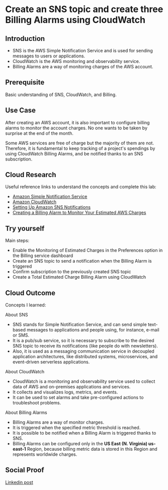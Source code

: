 # Create an SNS topic and create three Billing Alarms using CloudWatch

## Introduction

- SNS is the AWS Simple Notification Service and is used for sending messages to users or applications.
- CloudWatch is the AWS monitoring and observability service.
- Billing Alarms are a way of monitoring charges of the AWS account.

## Prerequisite

Basic understanding of SNS, CloudWatch, and Billing.

## Use Case

After creating an AWS account, it is also important to configure billing alarms to monitor the account charges. No one wants to be taken by surprise at the end of the month.

Some AWS services are free of charge but the majority of them are not. Therefore, it is fundamental to keep tracking of a project's spendings by using CloudWatch Billing Alarms, and be notified thanks to an SNS subscription.

## Cloud Research

Useful reference links to understand the concepts and complete this lab:

- [Amazon Simple Notification Service](https://aws.amazon.com/sns/)
- [Amazon CloudWatch](https://aws.amazon.com/cloudwatch/)
- [Setting Up Amazon SNS Notifications](https://docs.aws.amazon.com/AmazonCloudWatch/latest/monitoring/US_SetupSNS.html)
- [Creating a Billing Alarm to Monitor Your Estimated AWS Charges](https://docs.aws.amazon.com/AmazonCloudWatch/latest/monitoring/monitor_estimated_charges_with_cloudwatch.html)

## Try yourself

Main steps:

- Enable the Monitoring of Estimated Charges in the Preferences option in the Billing service dashboard
- Create an SNS topic to send a notification when the Billing Alarm is triggered
- Confirm subscription to the previously created SNS topic
- Create a Total Estimated Charge Billing Alarm using CloudWatch

## Cloud Outcome

Concepts I learned:

About SNS

- SNS stands for Simple Notification Service, and can send simple text-based messages to applications and people using, for instance, e-mail or SMS.
- It is a pub/sub service, so it is necessary to subscribe to the desired SNS topic to receive its notifications (like people do with newsletters).
- Also, it is used as a messaging communication service in decoupled application architectures, like distributed systems, microservices, and event-driven serverless applications.

About CloudWatch

- CloudWatch is a monitoring and observability service used to collect data of AWS and on-premises applications and services.
- It collects and visualizes logs, metrics, and events.
- It can be used to set alarms and take pre-configured actions to troubleshoot problems.

About Billing Alarms

- Billing Alarms are a way of monitor charges.
- It is triggered when the specified metric threshold is reached.
- It is possible to be notified when a Billing Alarm is triggered thanks to SNS.
- Billing Alarms can be configured only in the <b>US East (N. Virginia) us-east-1</b> Region, because billing metric data is stored in this Region and represents worldwide charges.

## Social Proof

[Linkedin post]()
